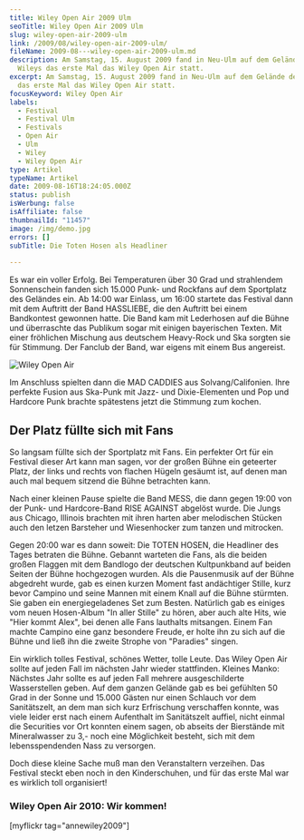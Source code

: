 ```yaml
---
title: Wiley Open Air 2009 Ulm
seoTitle: Wiley Open Air 2009 Ulm
slug: wiley-open-air-2009-ulm
link: /2009/08/wiley-open-air-2009-ulm/
fileName: 2009-08---wiley-open-air-2009-ulm.md
description: Am Samstag, 15. August 2009 fand in Neu-Ulm auf dem Gelände der
  Wileys das erste Mal das Wiley Open Air statt.
excerpt: Am Samstag, 15. August 2009 fand in Neu-Ulm auf dem Gelände der Wileys
  das erste Mal das Wiley Open Air statt.
focusKeyword: Wiley Open Air
labels:
  - Festival
  - Festival Ulm
  - Festivals
  - Open Air
  - Ulm
  - Wiley
  - Wiley Open Air
type: Artikel
typeName: Artikel
date: 2009-08-16T18:24:05.000Z
status: publish
isWerbung: false
isAffiliate: false
thumbnailId: "11457"
image: /img/demo.jpg
errors: []
subTitle: Die Toten Hosen als Headliner
  
---
```


Es war ein voller Erfolg. Bei Temperaturen über 30 Grad und strahlendem
Sonnenschein fanden sich 15.000 Punk- und Rockfans auf dem Sportplatz des
Geländes ein. Ab 14:00 war Einlass, um 16:00 startete das Festival dann mit dem
Auftritt der Band HASSLIEBE, die den Auftritt bei einem Bandkontest gewonnen
hatte. Die Band kam mit Lederhosen auf die Bühne und überraschte das Publikum
sogar mit einigen bayerischen Texten. Mit einer fröhlichen Mischung aus
deutschem Heavy-Rock und Ska sorgten sie für Stimmung. Der Fanclub der Band, war
eigens mit einem Bus angereist.

![Wiley Open Air](http://cardamonchai.com/wp-content/uploads/2009/08/9914371534_6e3a029102_z-640x523.jpg "Wiley Open Air")

Im Anschluss spielten dann die MAD CADDIES aus Solvang/Califonien. Ihre perfekte
Fusion aus Ska-Punk mit Jazz- und Dixie-Elementen und Pop und Hardcore Punk
brachte spätestens jetzt die Stimmung zum kochen.

## Der Platz füllte sich mit Fans

So langsam füllte sich der Sportplatz mit Fans. Ein perfekter Ort für ein
Festival dieser Art kann man sagen, vor der großen Bühne ein geteerter Platz,
der links und rechts von flachen Hügeln gesäumt ist, auf denen man auch mal
bequem sitzend die Bühne betrachten kann.

Nach einer kleinen Pause spielte die Band MESS, die dann gegen 19:00 von der
Punk- und Hardcore-Band RISE AGAINST abgelöst wurde. Die Jungs aus Chicago,
Illinois brachten mit ihren harten aber melodischen Stücken auch den letzen
Barsteher und Wiesenhocker zum tanzen und mitrocken.

Gegen 20:00 war es dann soweit: Die TOTEN HOSEN, die Headliner des Tages
betraten die Bühne. Gebannt warteten die Fans, als die beiden großen Flaggen mit
dem Bandlogo der deutschen Kultpunkband auf beiden Seiten der Bühne hochgezogen
wurden. Als die Pausenmusik auf der Bühne abgedreht wurde, gab es einen kurzen
Moment fast andächtiger Stille, kurz bevor Campino und seine Mannen mit einem
Knall auf die Bühne stürmten. Sie gaben ein energiegeladenes Set zum Besten.
Natürlich gab es einiges vom neuen Hosen-Album "In aller Stille" zu hören, aber
auch alte Hits, wie "Hier kommt Alex", bei denen alle Fans lauthalts mitsangen.
Einem Fan machte Campino eine ganz besondere Freude, er holte ihn zu sich auf
die Bühne und ließ ihn die zweite Strophe von "Paradies" singen.

Ein wirklich tolles Festival, schönes Wetter, tolle Leute. Das Wiley Open Air
sollte auf jeden Fall im nächsten Jahr wieder stattfinden. Kleines Manko:
Nächstes Jahr sollte es auf jeden Fall mehrere ausgeschilderte Wasserstellen
geben. Auf dem ganzen Gelände gab es bei gefühlten 50 Grad in der Sonne und
15.000 Gästen nur einen Schlauch vor dem Sanitätszelt, an dem man sich kurz
Erfrischung verschaffen konnte, was viele leider erst nach einem Aufenthalt im
Sanitätszelt auffiel, nicht einmal die Securities vor Ort konnten einem sagen,
ob abseits der Bierstände mit Mineralwasser zu 3,- noch eine Möglichkeit
besteht, sich mit dem lebensspendenden Nass zu versorgen.

Doch diese kleine Sache muß man den Veranstaltern verzeihen. Das Festival steckt
eben noch in den Kinderschuhen, und für das erste Mal war es wirklich toll
organisiert!

### Wiley Open Air 2010: Wir kommen!

[myflickr tag="annewiley2009"]

  